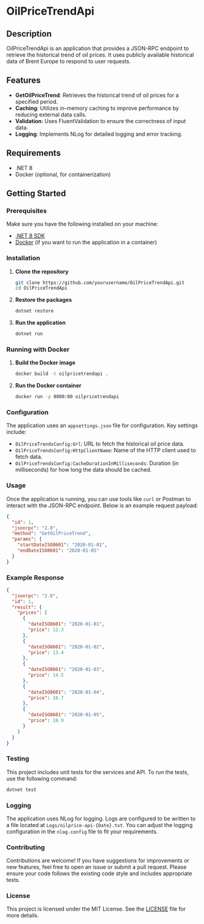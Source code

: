 # OilPriceTrendApi

## Description

OilPriceTrendApi is an application that provides a JSON-RPC endpoint to retrieve the historical trend of oil prices. It uses publicly available historical data of Brent Europe to respond to user requests.

## Features

- **GetOilPriceTrend**: Retrieves the historical trend of oil prices for a specified period.
- **Caching**: Utilizes in-memory caching to improve performance by reducing external data calls.
- **Validation**: Uses FluentValidation to ensure the correctness of input data.
- **Logging**: Implements NLog for detailed logging and error tracking.

## Requirements

- .NET 8
- Docker (optional, for containerization)

## Getting Started

### Prerequisites

Make sure you have the following installed on your machine:

- [.NET 8 SDK](https://dotnet.microsoft.com/download/dotnet/8.0)
- [Docker](https://www.docker.com/products/docker-desktop) (if you want to run the application in a container)

### Installation

1. **Clone the repository**
   ```bash
   git clone https://github.com/yourusername/OilPriceTrendApi.git
   cd OilPriceTrendApi

2. **Restore the packages**
   ```bash
   dotnet restore

3. **Run the application**
   ```bash
   dotnet run

### Running with Docker

1. **Build the Docker image**
   ```bash
   docker build -t oilpricetrendapi .

2. **Run the Docker container**
   ```bash
   docker run -p 8080:80 oilpricetrendapi

### Configuration

The application uses an `appsettings.json` file for configuration. Key settings include:

- `OilPriceTrendsConfig:Url`: URL to fetch the historical oil price data.
- `OilPriceTrendsConfig:HttpClientName`: Name of the HTTP client used to fetch data.
- `OilPriceTrendsConfig:CacheDurationInMilliseconds`: Duration (in milliseconds) for how long the data should be cached.

### Usage

Once the application is running, you can use tools like `curl` or Postman to interact with the JSON-RPC endpoint. Below is an example request payload:

```json
{
  "id": 1,
  "jsonrpc": "2.0",
  "method": "GetOilPriceTrend",
  "params": {
    "startDateISO8601": "2020-01-01",
    "endDateISO8601": "2020-01-05"
  }
}
```

### Example Response

```json
{
  "jsonrpc": "2.0",
  "id": 1,
  "result": {
    "prices": [
      {
        "dateISO8601": "2020-01-01",
        "price": 12.3
      },
      {
        "dateISO8601": "2020-01-02",
        "price": 13.4
      },
      {
        "dateISO8601": "2020-01-03",
        "price": 14.5
      },
      {
        "dateISO8601": "2020-01-04",
        "price": 16.7
      },
      {
        "dateISO8601": "2020-01-05",
        "price": 18.9
      }
    ]
  }
}
```

### Testing

This project includes unit tests for the services and API. To run the tests, use the following command:

```bash
dotnet test
```

### Logging

The application uses NLog for logging. Logs are configured to be written to a file located at `Logs/oilprice-api-{Date}.txt`. You can adjust the logging configuration in the `nlog.config` file to fit your requirements.

### Contributing

Contributions are welcome! If you have suggestions for improvements or new features, feel free to open an issue or submit a pull request. Please ensure your code follows the existing code style and includes appropriate tests.

### License

This project is licensed under the MIT License. See the [LICENSE](LICENSE) file for more details.
